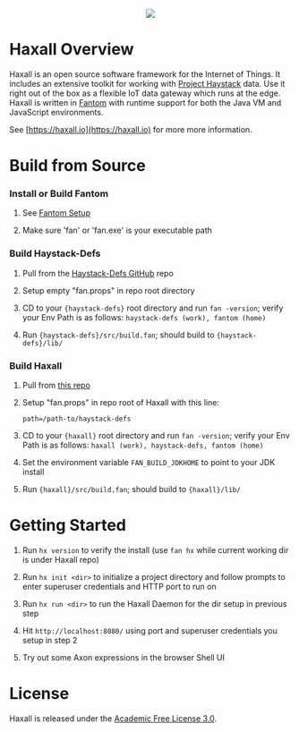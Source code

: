 <p align="center">
  <a href="https://haxall.io/" target="_blank" rel="noopener noreferrer">
    <img src="https://haxall.io/logo.png">
  </a>
</p> 

# Haxall Overview
Haxall is an open source software framework for the Internet of Things. 
It includes an extensive toolkit for working with [Project Haystack](https://project-haystack.org/) 
data. Use it right out of the box as a flexible IoT data gateway which runs at 
the edge. Haxall is written in [Fantom](https://fantom.org/) with 
runtime support for both the Java VM and JavaScript environments.

See [https://haxall.io](https://haxall.io) for more more information.

# Build from Source 

### Install or Build Fantom
 
1. See [Fantom Setup](https://fantom.org/doc/docTools/Setup)

2. Make sure 'fan' or 'fan.exe' is your executable path

### Build Haystack-Defs 

1. Pull from the [Haystack-Defs GitHub](https://github.com/Project-Haystack/haystack-defs) repo

2. Setup empty "fan.props" in repo root directory

3. CD to your `{haystack-defs}` root directory and run `fan -version`; verify 
your Env Path is as follows: `haystack-defs (work), fantom (home)`
  
4. Run `{haystack-defs}/src/build.fan`; should build to `{haystack-defs}/lib/`

### Build Haxall  

1. Pull from [this repo](https://github.com/haxall/haxalll)
 
2. Setup "fan.props" in repo root of Haxall with this line:

       path=/path-to/haystack-defs 
 
3. CD to your `{haxall}` root directory and run `fan -version`; verify your 
Env Path is as follows: `haxall (work), haystack-defs, fantom (home)` 

4. Set the environment variable `FAN_BUILD_JDKHOME` to point to your JDK install

5. Run `{haxall}/src/build.fan`; should build to `{haxall}/lib/`
 
# Getting Started

1. Run `hx version` to verify the install (use `fan hx` while current working dir 
is under Haxall repo)

2. Run `hx init <dir>` to initialize a project directory and follow prompts 
to enter superuser credentials and HTTP port to run on 

3. Run `hx run <dir>` to run the Haxall Daemon for the dir setup in previous step

4. Hit `http://localhost:8080/` using port and superuser credentials you setup in step 2

5. Try out some Axon expressions in the browser Shell UI 
 
# License
Haxall is released under the [Academic Free License 3.0](https://opensource.org/licenses/AFL-3.0). 
